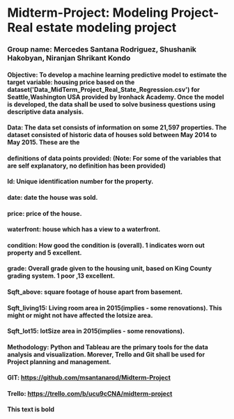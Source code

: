 # Midterm-Project: Modeling Project-  Real estate modeling project
### Group name: Mercedes Santana Rodriguez, Shushanik Hakobyan, Niranjan Shrikant Kondo
#### Objective: To develop a machine learning predictive model to estimate the target variable: housing price based on the dataset('Data_MidTerm_Project_Real_State_Regression.csv') for Seattle,Washington USA provided by Ironhack Academy. Once the model is developed, the data shall be used to solve business questions using descriptive data analysis. 

#### Data: The data set consists of information on some 21,597 properties. The dataset consisted of historic data of houses sold between May 2014 to May 2015. These are the 
#### definitions of data points provided: (Note: For some of the variables that are self explanatory, no definition has been provided)

#### Id: Unique identification number for the property.
#### date: date the house was sold.
#### price: price of the house.
#### waterfront: house which has a view to a waterfront.
#### condition: How good the condition is (overall). 1 indicates worn out property and 5 excellent.
#### grade: Overall grade given to the housing unit, based on King County grading system. 1 poor ,13 excellent.
#### Sqft_above: square footage of house apart from basement.
#### Sqft_living15: Living room area in 2015(implies - some renovations). This might or might not have affected the lotsize area.
#### Sqft_lot15: lotSize area in 2015(implies - some renovations).

#### Methodology: Python and Tableau are the primary tools for the data analysis and visualization. Morever, Trello and Git shall be used for Project planning and management. 
#### GIT: https://github.com/msantanarod/Midterm-Project
#### Trello: https://trello.com/b/ucu9cCNA/midterm-project


<b>This text is bold</b>
